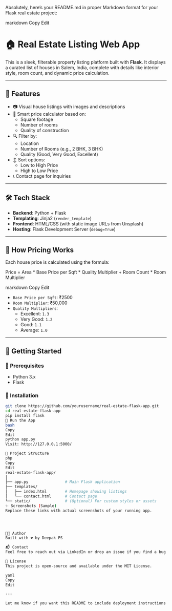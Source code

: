 Absolutely, here’s your README.md in proper Markdown format for your Flask real estate project:

markdown
Copy
Edit
# 🏠 Real Estate Listing Web App

This is a sleek, filterable property listing platform built with **Flask**. It displays a curated list of houses in Salem, India, complete with details like interior style, room count, and dynamic price calculation.

---

## 🔧 Features

- 📷 Visual house listings with images and descriptions
- 🧠 Smart price calculator based on:
  - Square footage
  - Number of rooms
  - Quality of construction
- 🔍 Filter by:
  - Location
  - Number of Rooms (e.g., 2 BHK, 3 BHK)
  - Quality (Good, Very Good, Excellent)
- ↕️ Sort options:
  - Low to High Price
  - High to Low Price
- 📞 Contact page for inquiries

---

## 🛠️ Tech Stack

- **Backend**: Python + Flask
- **Templating**: Jinja2 (`render_template`)
- **Frontend**: HTML/CSS (with static image URLs from Unsplash)
- **Hosting**: Flask Development Server (`debug=True`)

---

## 🧠 How Pricing Works

Each house price is calculated using the formula:

Price = Area * Base Price per Sqft * Quality Multiplier + Room Count * Room Multiplier

markdown
Copy
Edit

- `Base Price per Sqft`: ₹2500
- `Room Multiplier`: ₹50,000
- `Quality Multipliers`:
  - Excellent: `1.3`
  - Very Good: `1.2`
  - Good: `1.1`
  - Average: `1.0`

---

## 🚀 Getting Started

### 🔹 Prerequisites

- Python 3.x
- Flask

### 🔹 Installation

```bash
git clone https://github.com/yourusername/real-estate-flask-app.git
cd real-estate-flask-app
pip install flask
🔹 Run the App
bash
Copy
Edit
python app.py
Visit: http://127.0.0.1:5000/

📁 Project Structure
php
Copy
Edit
real-estate-flask-app/
│
├── app.py                # Main Flask application
├── templates/
│   ├── index.html        # Homepage showing listings
│   └── contact.html      # Contact page
└── static/               # (Optional) For custom styles or assets
✨ Screenshots (Sample)
Replace these links with actual screenshots of your running app.




🧑‍💻 Author
Built with ❤️ by Deepak PS

📬 Contact
Feel free to reach out via LinkedIn or drop an issue if you find a bug!

📜 License
This project is open-source and available under the MIT License.

yaml
Copy
Edit

---

Let me know if you want this README to include deployment instructions on [Heroku](f), or a [screenshot section](f) using your local preview!
